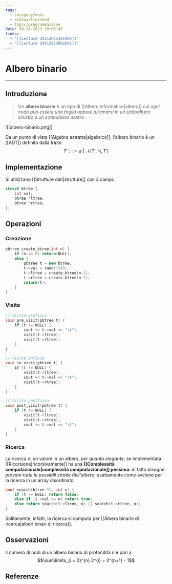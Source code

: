 ```yaml
---
tags:
  - category/note
  - status/finished
  - topic/programmazione
date: 30-11-2023 18:05:47
links:
  - "[[Lecture 28112023101904]]"
  - "[[Lecture 29112023092601]]"
---
```

# Albero binario
---
## Introduzione
> Un **albero binario** è un tipo di [[Albero informatico|albero]] cui _ogni nodo può essere una foglia oppure diramarsi in un sottoalbero sinistro e un sottoalbero destro_.

![[albero-binario.png]]

Da un punto di vista [[Algebra astratta|algebrico]], l'albero binario è un [[ADT]] definito dalla _tripla_
$$T' ::= \varnothing \ | \ \mathcal{N}(T', \mathbb{N}, T')$$

## Implementazione
Si utilizzano [[Strutture dati|strutture]] con 3 campi:
```cpp
struct btree {
	int val;
	btree *ltree;
	btree *rtree;
};
```

## Operazioni
### Creazione
```cpp
pbtree create_btree(int n) {
	if (n == 0) return(NULL);
	else {
		pbtree t = new btree;
		t->val = rand()%50;
		t->ltree = create_btree(n-1);
		t->rtree = create_btree(n-1);
		return(t);
	}
}
```

### Visita
```cpp
// Visita prefissa
void pre_visit(pbtree t) {
	if (t != NULL) {
		cout << t->val << "\t";
		visit(t->ltree);
		visit(t->rtree);
	}
}

// Visita infissa
void in_visit(pbtree t) {
	if (t != NULL) {
		visit(t->ltree);
		cout << t->val << "\t";
		visit(t->rtree);
	}
}

// Visita postfissa
void post_visit(pbtree t) {
	if (t != NULL) {
		visit(t->ltree);
		visit(t->rtree);
		cout << t->val << "\t";
	}
}
```

### Ricerca
La ricerca di un valore in un albero, _per quanto elegante_, se implementata [[Ricorsione|ricorsivamente]] ha una **[[Complessità computazionale|complessità compiutazionale]] pessima**: di fatto _bisogna provare tutte le possibili strade dell'albero_, esattamente come avviene per la ricerca in un array disordinato.
```cpp
bool search(btree *t, int n) {
	if (t == NULL) return false;
	else if (t->val == n) return true;
	else return search(t->ltree, n) || search(t->rtree, n);
}
```

Solitamente, infatti, la ricerca si computa per [[Albero binario di ricerca|alberi binari di ricerca]].

## Osservazioni
Il numero di nodi di un albero binario di profondità $n$ è pari a
$$\sum\limits_{i = 0}^{n} 2^{i} = 2^{n+1} - 1$$

## Referenze